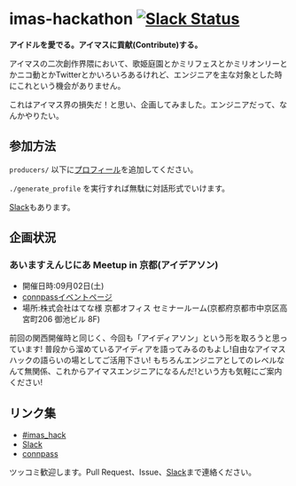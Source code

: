 imas-hackathon [![Slack Status](https://imas-hack.herokuapp.com/badge.svg)](https://imas-hack.herokuapp.com)
===

**アイドルを愛でる。アイマスに貢献(Contribute)する。**

アイマスの二次創作界隈において、歌姫庭園とかミリフェスとかミリオンリーとかニコ動とかTwitterとかいろいろあるけれど、エンジニアを主な対象とした時にこれという機会がありません。

これはアイマス界の損失だ！と思い、企画してみました。エンジニアだって、なんかやりたい。

## 参加方法

`producers/` 以下に[プロフィール](https://github.com/imas/hackathon/wiki/%E3%83%97%E3%83%AD%E3%83%87%E3%83%A5%E3%83%BC%E3%82%B5%E3%83%BC%E8%87%AA%E5%B7%B1%E7%B4%B9%E4%BB%8B%E3%81%AB%E3%81%A4%E3%81%84%E3%81%A6)を追加してください。

`./generate_profile` を実行すれば無駄に対話形式でいけます。

[Slack](https://imas-hack.herokuapp.com/)もあります。

## 企画状況

### あいますえんじにあ Meetup in 京都(アイデアソン)
- 開催日時:09月02日(土)
- [connpassイベントページ](https://imas.connpass.com/event/64177/)
- 場所:株式会社はてな様 京都オフィス セミナールーム(京都府京都市中京区高宮町206 御池ビル 8F)

前回の関西開催時と同じく、今回も「アイディアソン」という形を取ろうと思っています!
普段から溜めているアイディアを語ってみるのもよし!自由なアイマスハックの語らいの場としてご活用下さい!
もちろんエンジニアとしてのレベルなんて無関係、これからアイマスエンジニアになるんだ!という方も気軽にご案内ください!

## リンク集

- [#imas\_hack](https://twitter.com/search?f=tweets&q=%23imas_hack&src=typd)
- [Slack](https://imas-hack.herokuapp.com/)
- [connpass](http://imas.connpass.com/)

ツッコミ歓迎します。Pull Request、Issue、[Slack](https://imas-hack.herokuapp.com/)まで連絡ください。
